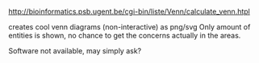 http://bioinformatics.psb.ugent.be/cgi-bin/liste/Venn/calculate_venn.htpl

creates cool venn diagrams (non-interactive) as png/svg
Only amount of entities is shown, no chance to get the concerns actually in the areas.

Software not available, may simply ask?